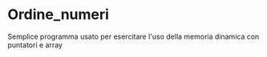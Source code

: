 # Ordine_numeri
Semplice programma usato per esercitare l'uso della memoria dinamica con puntatori e array
